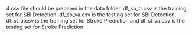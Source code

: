 4 csv file should be prepared in the data folder. df_sb_tr.csv is the training set for SBI Detection, df_sb_va.csv is the testing set for SBI Detection, df_st_tr.csv is the training set for Stroke Prediction and df_st_va.csv is the testing set for Stroke Prediction

